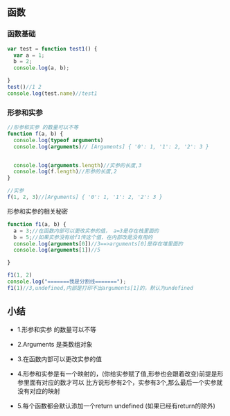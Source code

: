 ## 函数

### 函数基础

```javascript
var test = function test1() {
  var a = 1;
  b = 2;
  console.log(a, b);

}
test()//1 2
console.log(test.name)//test1

```

### 形参和实参

```javascript
//形参和实参 的数量可以不等
function f(a, b) {
  console.log(typeof arguments)
  console.log(arguments)// [Arguments] { '0': 1, '1': 2, '2': 3 }


  console.log(arguments.length)//实参的长度,3
  console.log(f.length)//形参的长度,2
}

//实参
f(1, 2, 3)//[Arguments] { '0': 1, '1': 2, '2': 3 }

```

形参和实参的相关秘密

```javascript
function f1(a, b) {
  a = 3;//在函数内部可以更改实参的值， a=3是存在栈里面的
  b = 5;//如果实参没有给f1传这个值，在内部改是没有用的
  console.log(arguments[0])//3==>arguments[0]是存在堆里面的
  console.log(arguments[1])//5

}

f1(1, 2)
console.log("=======我是分割线=======");
f1(1)//3,undefined,内部是打印不出arguments[1]的，默认为undefined

```

## 小结

* 1.形参和实参 的数量可以不等

* 2.Arguments 是类数组对象

* 3.在函数内部可以更改实参的值

* 4.形参和实参是有一个映射的，(你给实参赋了值,形参也会跟着改变)前提是形参里面有对应的数才可以 比方说形参有2个，实参有3个,那么最后一个实参就没有对应的映射

* 5.每个函数都会默认添加一个return undefined (如果已经有return的除外)